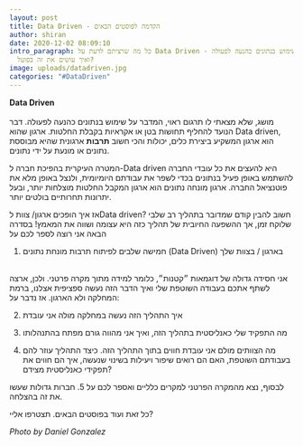 ```yaml
---
layout: post
title: Data Driven - הקדמה לפוסטים הבאים
author: shiran
date: 2020-12-02 08:09:10
intro_paragraph: כל מה שרציתם לדעת על Data Driven - שימוש בנתונים כהנעה לפעולה,
  ואיך עושים את זה בפועל?
image: uploads/datadriven.jpg
categories: "#DataDriven"
---
```

**Data Driven**
<br><br>
מושג, שלא מצאתי לו תרגום ראוי, המדבר על שימוש בנתונים כהנעה לפעולה. דבר הנועד להחליף תחושות בטן או אקראיות בקבלת החלטות. ארגון שהוא Data driven, הוא ארגון המשקיע ביצירת כלים, יכולות והכי חשוב **תרבות** ארגונית שהיא מבוססת נתונים או מונעת על ידי נתונים.

המטרה העיקרית בהפיכת חברה ל-Data driven היא להעצים את כל עובדי החברה להשתמש באופן פעיל בנתונים בכדי לשפר את עבודתם היומיומית, ולנצל באופן מלא את פוטנציאל החברה. ארגון מונחה נתונים הוא ארגון המקבל החלטות מוצלחות יותר, ובעל יתרונות תחרותיים בולטים יותר.

אז איך הופכים ארגון/ צוות לData driven?
חשוב להבין קודם שמדובר בתהליך רב שלבי שלוקח זמן, אך ההשפעה החיובית של תהליך כזה היא עצומה ושווה את המאמץ! בסדרה הבאה אני רוצה לספר לכם על 

1. חמישה שלבים לפיתוח תרבות מונחת נתונים (Data Driven) בארגון / בצוות שלך
<br>
אני חסידה גדולה של דוגמאות ״קטנות״, כלומר למידה מתוך מקרה פרטני. ולכן, ארצה לשתף אתכם בעבודה השוטפת שלי ואיך הדבר הזה נעשה ספציפית אצלנו, ברמת המחלקה ולא הארגון. אז נדבר על: 

2. איך התהליך הזה נעשה במחלקה מולה אני עובדת

3. מה התפקיד שלי כאנליסטית בתהליך הזה, ואיך אני מהווה גורם מפתח בהתנהלותו

4. מה הצוותים מולם אני עובדת חווים בתוך התהליך הזה. כיצד התהליך עוזר להם בעבודתם השוטפת, האם הם רואים שיפור ויעילות בשינוי שנעשה, איך הם חווים את תפקידי כאנליסטית מצידם?

לבסוף, נצא מהמקרה הפרטני למקרים כלליים ואספר לכם על
5. חברות גדולות שעשו את זה בהצלחה.

כל זאת ועוד בפוסטים הבאים. תצטרפו אליי?

*Photo by Daniel Gonzalez*
